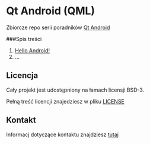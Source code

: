 # Qt Android (QML)

Zbiorcze repo serii poradników [Qt Android](http://szymonsiarkiewicz.pl/category/poradniki/qt-android/)

###Spis treści

1. [Hello Android!](01-hello-android/)
2. ...


## Licencja

Cały projekt jest udostępniony na łamach licensji BSD-3.

Pełną treść licencji znajedziesz w pliku [LICENSE](LICENSE)


## Kontakt

Informacj dotyczące kontaktu znajdziesz [tutaj](http://szymonsiarkiewicz.pl/)
